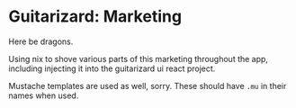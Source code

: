 # Guitarizard: Marketing

Here be dragons.

Using nix to shove various parts of this marketing throughout the app,
including injecting it into the guitarizard ui react project.

Mustache templates are used as well, sorry. These should have `.mu` in
their names when used.

